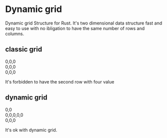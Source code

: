 # Dynamic grid

Dynamic grid Structure for Rust. 
It's two dimensional data structure fast and easy to use with no ibligation to have the same number of rows and columns.

## classic grid

0,0,0  
0,0,0  
0,0,0

It's forbidden to have the second row with four value 

## dynamic grid

0,0  
0,0,0,0,0  
0,0,0

It's ok with dynamic grid.



